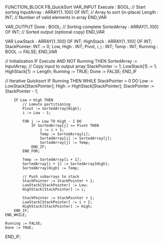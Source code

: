 FUNCTION_BLOCK FB_QuickSort
VAR_INPUT
    Execute     : BOOL;                          // Start sorting
    InputArray  : ARRAY[1..100] OF INT;          // Array to sort (in-place)
    Length      : INT;                           // Number of valid elements in array
END_VAR

VAR_OUTPUT
    Done        : BOOL;                          // Sorting complete
    SortedArray : ARRAY[1..100] OF INT;          // Sorted output (optional copy)
END_VAR

VAR
    LowStack    : ARRAY[1..100] OF INT;
    HighStack   : ARRAY[1..100] OF INT;
    StackPointer: INT := 0;
    Low, High   : INT;
    Pivot, i, j : INT;
    Temp        : INT;
    Running     : BOOL := FALSE;
END_VAR

// Initialization
IF Execute AND NOT Running THEN
    SortedArray := InputArray;  // Copy input to output array
    StackPointer := 1;
    LowStack[1] := 1;
    HighStack[1] := Length;
    Running := TRUE;
    Done := FALSE;
END_IF

// Iterative Quicksort
IF Running THEN
    WHILE StackPointer > 0 DO
        Low := LowStack[StackPointer];
        High := HighStack[StackPointer];
        StackPointer := StackPointer - 1;

        IF Low < High THEN
            // Lomuto partitioning
            Pivot := SortedArray[High];
            i := Low - 1;

            FOR j := Low TO High - 1 DO
                IF SortedArray[j] <= Pivot THEN
                    i := i + 1;
                    Temp := SortedArray[i];
                    SortedArray[i] := SortedArray[j];
                    SortedArray[j] := Temp;
                END_IF;
            END_FOR;

            Temp := SortedArray[i + 1];
            SortedArray[i + 1] := SortedArray[High];
            SortedArray[High] := Temp;

            // Push subarrays to stack
            StackPointer := StackPointer + 1;
            LowStack[StackPointer] := Low;
            HighStack[StackPointer] := i;

            StackPointer := StackPointer + 1;
            LowStack[StackPointer] := i + 2;
            HighStack[StackPointer] := High;
        END_IF;
    END_WHILE;

    Running := FALSE;
    Done := TRUE;
END_IF;
